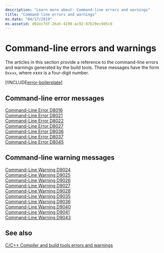 ```yaml
---
description: "Learn more about: Command-line errors and warnings"
title: "Command-line errors and warnings"
ms.date: "04/17/2019"
ms.assetid: d02ec7df-26a5-4198-ac92-87b29ec9d5c8
---
```

# Command-line errors and warnings

The articles in this section provide a reference to the command-line errors and warnings generated by the build tools. These messages have the form `Dxxxx`, where *xxxx* is a four-digit number.

[!INCLUDE[error-boilerplate](../../error-messages/includes/error-boilerplate.md)]

## Command-line error messages

[Command-Line Error D8016](../../error-messages/tool-errors/command-line-error-d8016.md) \
[Command-Line Error D8021](../../error-messages/tool-errors/command-line-error-d8021.md) \
[Command-Line Error D8022](../../error-messages/tool-errors/command-line-error-d8022.md) \
[Command-Line Error D8027](../../error-messages/tool-errors/command-line-error-d8027.md) \
[Command-Line Error D8036](../../error-messages/tool-errors/command-line-error-d8036.md) \
[Command-Line Error D8037](../../error-messages/tool-errors/command-line-error-d8037.md) \
[Command-Line Error D8045](../../error-messages/tool-errors/command-line-error-d8045.md)

## Command-line warning messages

[Command-Line Warning D9024](../../error-messages/tool-errors/command-line-warning-d9024.md) \
[Command-Line Warning D9025](../../error-messages/tool-errors/command-line-warning-d9025.md) \
[Command-Line Warning D9026](../../error-messages/tool-errors/command-line-warning-d9026.md) \
[Command-Line Warning D9027](../../error-messages/tool-errors/command-line-warning-d9027.md) \
[Command-Line Warning D9028](../../error-messages/tool-errors/command-line-warning-d9028.md) \
[Command-Line Warning D9035](../../error-messages/tool-errors/command-line-warning-d9035.md) \
[Command-Line Warning D9036](../../error-messages/tool-errors/command-line-warning-d9036.md) \
[Command-Line Warning D9040](../../error-messages/tool-errors/command-line-warning-d9040.md) \
[Command-Line Warning D9041](../../error-messages/tool-errors/command-line-warning-d9041.md) \
[Command-Line Warning D9043](../../error-messages/tool-errors/command-line-warning-d9043.md)

## See also

[C/C++ Compiler and build tools errors and warnings](../compiler-errors-1/c-cpp-build-errors.md)
